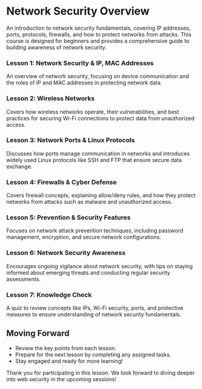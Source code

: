 # Network Security Overview

An introduction to network security fundamentals, covering IP addresses, ports, protocols, firewalls, and how to protect networks from attacks. This course is designed for beginners and provides a comprehensive guide to building awareness of network security.

### **Lesson 1: Network Security & IP, MAC Addresses**

An overview of network security, focusing on device communication and the roles of IP and MAC addresses in protecting network data.

### Lesson 2: Wireless Networks

Covers how wireless networks operate, their vulnerabilities, and best practices for securing Wi-Fi connections to protect data from unauthorized access.

### **Lesson 3:** **Network** **Ports & Linux Protocols**

Discusses how ports manage communication in networks and introduces widely used Linux protocols like SSH and FTP that ensure secure data exchange.

### **Lesson 4: Firewalls & Cyber Defense**

Covers firewall concepts, explaining allow/deny rules, and how they protect networks from attacks such as malware and unauthorized access.

### **Lesson 5: Prevention & Security Features**

Focuses on network attack prevention techniques, including password management, encryption, and secure network configurations.

### **Lesson 6: Network Security Awareness**

Encourages ongoing vigilance about network security, with tips on staying informed about emerging threats and conducting regular security assessments.

### **Lesson 7: Knowledge Check**

A quiz to review concepts like IPs, Wi-Fi security, ports, and protective measures to ensure understanding of network security fundamentals.

## **Moving Forward**

-   Review the key points from each lesson.
-   Prepare for the next lesson by completing any assigned tasks.
-   Stay engaged and ready for more learning!

Thank you for participating in this lesson. We look forward to diving deeper into web security in the upcoming sessions!
<!--stackedit_data:
eyJoaXN0b3J5IjpbMjMyMzUwMSwzNzYxMzgwNjRdfQ==
-->